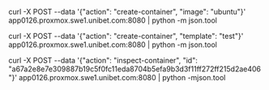 curl -X POST --data '{"action": "create-container", "image": "ubuntu"}' app0126.proxmox.swe1.unibet.com:8080 | python -m json.tool

curl -X POST --data '{"action": "create-container", "template": "test"}' app0126.proxmox.swe1.unibet.com:8080 | python -m json.tool

 curl -X  POST --data '{"action": "inspect-container", "id": "a67a2e8e7e309887b19c5f0fc11eda8704b5efa9b3d3f11ff272ff215d2ae406"}' app0126.proxmox.swe1.unibet.com:8080   | python -mjson.tool
